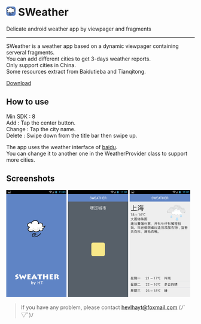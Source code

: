 # <img src="res/drawable-hdpi/ic_launcher_2.png" width="25"> SWeather
Delicate android weather app by viewpager and fragments
***
SWeather is a weather app based on a dynamic viewpager containing serveral fragments.  
You can add different cities to get 3-days weather reports.  
Only support cities in China.  
Some resources extract from Baidutieba and Tianqitong.  

[Download](http://www.seeleit.com/static/files/SWeather.apk)

## How to use
Min SDK : 8  
Add : Tap the center button.    
Change : Tap the city name.   
Delete : Swipe down from the title bar then swipe up.  

The app uses the weather interface of [baidu](http://lbsyun.baidu.com/index.php?title=car/api/weather).  
You can change it to another one in the WeatherProvider class to support more cities. 
 
## Screenshots
<img src="screenshots/Screenshot_2016-05-08-11-09-24.png" width="32%">
<img src="screenshots/Screenshot_2016-05-08-11-01-15.png" width="32%">
<img src="screenshots/Screenshot_2016-05-08-11-07-34.png" width="32%">


> If you have any problem, please contact hevlhayt@foxmail.com (ﾉﾟ▽ﾟ)ﾉ
